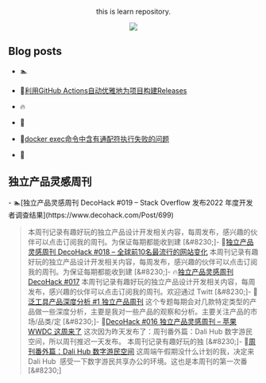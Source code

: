 <div align="center">

this is learn repository.

![](https://wiki.eryajf.net/img/dengxia.gif)

</div>


## Blog posts
<!-- BLOG-POST-LIST:START -->
 - 🏊 

 - 💯[利用GitHub Actions自动优雅地为项目构建Releases](https://wiki.eryajf.net/pages/f3e878/) 

 - 🔥 

 - 💫 

 - 💫[docker exec命令中含有通配符执行失败的问题](https://wiki.eryajf.net/pages/1cb90e/) 

 - 🌮 
<!-- BLOG-POST-LIST:END -->

## 独立产品灵感周刊

<!-- DecoHack:START -->- 🏊[独立产品灵感周刊 DecoHack #019 – Stack Overflow 发布2022 年度开发者调查结果](https://www.decohack.com/Post/699) 
  > 本周刊记录有趣好玩的独立产品设计开发相关内容，每周发布，感兴趣的伙伴可以点击订阅我的周刊。为保证每期都能收到建 [&amp;#8230;]- 💯[独立产品灵感周刊 DecoHack #018 – 全球前10名最流行的网站变化](https://www.decohack.com/Post/680) 
  > 本周刊记录有趣好玩的独立产品设计开发相关内容，每周发布，感兴趣的伙伴可以点击订阅我的周刊。为保证每期都能收到建 [&amp;#8230;]- 🔥[独立产品灵感周刊 DecoHack #017](https://www.decohack.com/Post/663) 
  > 本周刊记录有趣好玩的独立产品设计开发相关内容，每周发布，感兴趣的伙伴可以点击订阅我的周刊。欢迎通过 Twitt [&amp;#8230;]- 💫[泛工具产品深度分析 #1 独立产品周刊](https://www.decohack.com/Post/653) 
  > 这个专题每期会对几款特定类型的产品做一些深度分析，主要是我对一些产品的观察和分析。主要关注产品的市场/品类/定 [&amp;#8230;]- 💫[DecoHack #016 独立产品灵感周刊 – 苹果 WWDC 这周来了](https://www.decohack.com/Post/636) 
  > 这次因为昨天发布了：周刊番外篇：Dali Hub 数字游民空间，所以周刊推迟一天发布。 本周刊记录有趣好玩的独 [&amp;#8230;]- 🌮[周刊番外篇：Dali Hub 数字游民空间](https://www.decohack.com/Post/619) 
  > 这周端午假期没什么计划的我，决定来 Dali Hub  感受一下数字游民共享办公的环境。这也是本周刊的第一次番 [&amp;#8230;]<!-- DecoHack:END -->
